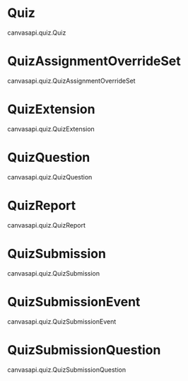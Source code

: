 # Quiz

<div class="autoclass" members="">

canvasapi.quiz.Quiz

</div>

# QuizAssignmentOverrideSet

<div class="autoclass" members="">

canvasapi.quiz.QuizAssignmentOverrideSet

</div>

# QuizExtension

<div class="autoclass" members="">

canvasapi.quiz.QuizExtension

</div>

# QuizQuestion

<div class="autoclass" members="">

canvasapi.quiz.QuizQuestion

</div>

# QuizReport

<div class="autoclass" members="">

canvasapi.quiz.QuizReport

</div>

# QuizSubmission

<div class="autoclass" members="">

canvasapi.quiz.QuizSubmission

</div>

# QuizSubmissionEvent

<div class="autoclass" members="">

canvasapi.quiz.QuizSubmissionEvent

</div>

# QuizSubmissionQuestion

<div class="autoclass" members="">

canvasapi.quiz.QuizSubmissionQuestion

</div>
